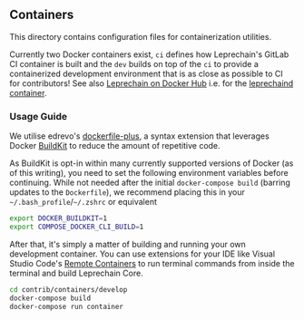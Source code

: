 ## Containers

This directory contains configuration files for containerization utilities.

Currently two Docker containers exist, `ci` defines how Leprechain's GitLab CI container is built and the `dev` builds on top of the `ci` to provide a containerized development environment that is as close as possible to CI for contributors! See also [Leprechain on Docker Hub](https://hub.docker.com/u/leprechainpay) i.e. for the [leprechaind container](https://hub.docker.com/r/leprechainpay/leprechaind).

### Usage Guide

We utilise edrevo's [dockerfile-plus](https://github.com/edrevo/dockerfile-plus), a syntax extension that
leverages Docker [BuildKit](https://docs.docker.com/develop/develop-images/build_enhancements/) to reduce
the amount of repetitive code.

As BuildKit is opt-in within many currently supported versions of Docker (as of this writing), you need to
set the following environment variables before continuing. While not needed after the initial `docker-compose build`
(barring updates to the `Dockerfile`), we recommend placing this in your `~/.bash_profile`/`~/.zshrc` or equivalent

```bash
export DOCKER_BUILDKIT=1
export COMPOSE_DOCKER_CLI_BUILD=1
```

After that, it's simply a matter of building and running your own development container. You can use extensions
for your IDE like Visual Studio Code's [Remote Containers](https://code.visualstudio.com/docs/remote/containers)
to run terminal commands from inside the terminal and build Leprechain Core.

```bash
cd contrib/containers/develop
docker-compose build
docker-compose run container
```

